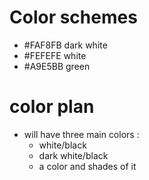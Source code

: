 # Color schemes
* #FAF8FB dark white
* #FEFEFE white
* #A9E5BB green
# color plan
* will have three main colors :
    * white/black
    * dark white/black
    * a color and shades of it
